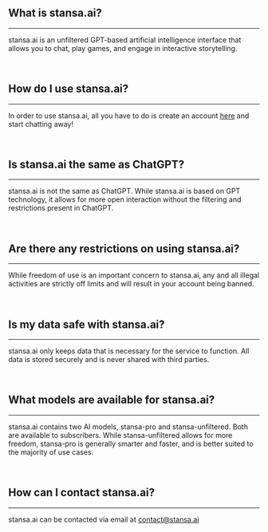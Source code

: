
## What is stansa.ai?
---
stansa.ai is an unfiltered GPT-based artificial intelligence interface that allows you to chat, play games, and engage in interactive storytelling.
&nbsp;

&nbsp;
## How do I use stansa.ai?
---
In order to use stansa.ai, all you have to do is create an account [here](https://stansa.ai/register) and start chatting away!
&nbsp;

&nbsp;
## Is stansa.ai the same as ChatGPT?
---
stansa.ai is not the same as ChatGPT. While stansa.ai is based on GPT technology, it allows for more open interaction without the filtering and restrictions present in ChatGPT.
&nbsp;

&nbsp;
## Are there any restrictions on using stansa.ai?
---
While freedom of use is an important concern to stansa.ai, any and all illegal activities are strictly off limits and will result in your account being banned.
&nbsp;

&nbsp;
## Is my data safe with stansa.ai?
---
stansa.ai only keeps data that is necessary for the service to function. All data is stored securely and is never shared with third parties.
&nbsp;

&nbsp;
## What models are available for stansa.ai?
---
stansa.ai contains two AI models, stansa-pro and stansa-unfiltered. Both are available to subscribers. While stansa-unfiltered allows for more freedom, stansa-pro is generally smarter and faster, and is better suited to the majority of use cases.
&nbsp;

&nbsp;
## How can I contact stansa.ai?
---
stansa.ai can be contacted via email at [contact@stansa.ai](mailto:contact@stansa.ai)
